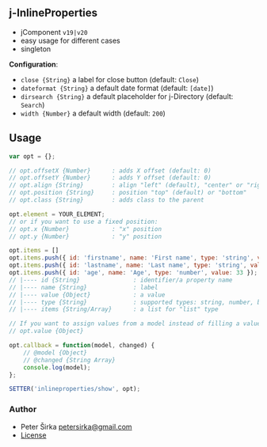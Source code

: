 ## j-InlineProperties

- jComponent `v19|v20`
- easy usage for different cases
- singleton

__Configuration__:

- `close {String}` a label for close button (default: `Close`)
- `dateformat {String}` a default date format (default: `[date]`)
- `dirsearch {String}` a default placeholder for j-Directory (default: `Search`)
- `width {Number}` a default width (default: `200`)

## Usage

```js
var opt = {};

// opt.offsetX {Number}      : adds X offset (default: 0)
// opt.offsetY {Number}      : adds Y offset (default: 0)
// opt.align {String}        : align "left" (default), "center" or "right"
// opt.position {String}     : position "top" (default) or "bottom"
// opt.class {String}        : adds class to the parent

opt.element = YOUR_ELEMENT;
// or if you want to use a fixed position:
// opt.x {Number}            : "x" position
// opt.y {Number}            : "y" position

opt.items = []
opt.items.push({ id: 'firstname', name: 'First name', type: 'string', value: 'Peter' });
opt.items.push({ id: 'lastname', name: 'Last name', type: 'string', value: 'Širka', placeholder: 'String' });
opt.items.push({ id: 'age', name: 'Age', type: 'number', value: 33 });
// |---- id {String}               : identifier/a property name
// |---- name {String}             : label
// |---- value {Object}            : a value
// |---- type {String}             : supported types: string, number, boolean, icon, color, date, list
// |---- items {String/Array}      : a list for "list" type

// If you want to assign values from a model instead of filling a value in the "items" field, you can use:
// opt.value {Object}

opt.callback = function(model, changed) {
	// @model {Object}
	// @changed {String Array}
	console.log(model);
};

SETTER('inlineproperties/show', opt);
```

### Author

- Peter Širka <petersirka@gmail.com>
- [License](https://www.totaljs.com/license/)
